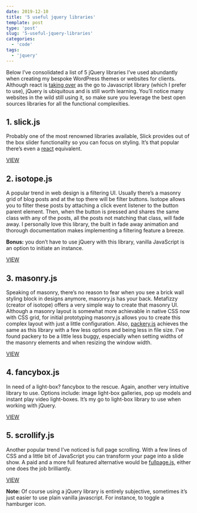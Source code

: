 ```yaml
---
date: 2019-12-10
title: '5 useful jquery libraries'
template: post
type: 'post'
slug: '5-useful-jquery-libraries'
categories:
  - 'code'
tags:
  - 'jquery'
---
```


Below I’ve consolidated a list of 5 jQuery libraries I’ve used abundantly when creating my bespoke WordPress themes or websites for clients. Although react is [taking over](https://trends.google.com/trends/explore?date=today%205-y&geo=US&q=react,jquery) as the go to Javascript library (which I prefer to use), jQuery is ubiquitous and is still worth learning. You’ll notice many websites in the wild still using it, so make sure you leverage the best open sources libraries for all the functional complexities.

1\. slick.js
------------

Probably one of the most renowned libraries available, Slick provides out of the box slider functionality so you can focus on styling. It’s that popular there’s even a [react](https://github.com/akiran/react-slick) equivalent.

<a class="btn-link" href="https://kenwheeler.github.io/slick/">VIEW</a>

2\. isotope.js
--------------

A popular trend in web design is a filtering UI. Usually there’s a masonry grid of blog posts and at the top there will be filter buttons. Isotope allows you to filter these posts by attaching a click event listener to the button parent element. Then, when the button is pressed and shares the same class with any of the posts, all the posts not matching that class, will fade away. I personally love this library, the built in fade away animation and thorough documentation makes implementing a filtering feature a breeze.

**Bonus:** you don’t have to use jQuery with this library, vanilla JavaScript is an option to initiate an instance.

<a class="btn-link" href="https://isotope.metafizzy.co/">VIEW</a>

3\. masonry.js
--------------

Speaking of masonry, there’s no reason to fear when you see a brick wall styling block in designs anymore, masonry.js has your back. Metafizzy (creator of isotope) offers a very simple way to create that masonry UI. Although a masonry layout is somewhat more achievable in native CSS now with CSS grid, for initial prototyping masonry.js allows you to create this complex layout with just a little configuration. Also, [packery.js](https://packery.metafizzy.co/) achieves the same as this library with a few less options and being less in file size. I’ve found packery to be a little less buggy, especially when setting widths of the masonry elements and when resizing the window width.

<a class="btn-link" href="https://masonry.desandro.com/">VIEW</a>

4\. fancybox.js
---------------

In need of a light-box? fancybox to the rescue. Again, another very intuitive library to use. Options include: image light-box galleries, pop up models and instant play video light-boxes. It’s my go to light-box library to use when working with jQuery.

<a class="btn-link" href="http://fancyapps.com/fancybox/3/">VIEW</a>

5\. scrollify.js
----------------

Another popular trend I’ve noticed is full page scrolling. With a few lines of CSS and a little bit of JavaScript you can transform your page into a slide show. A paid and a more full featured alternative would be [fullpage.js](https://alvarotrigo.com/fullPage/), either one does the job brilliantly.

<a class="btn-link" href="https://projects.lukehaas.me/scrollify/#home">VIEW</a>

**Note:** Of course using a jQuery library is entirely subjective, sometimes it’s just easier to use plain vanilla javascript. For instance, to toggle a hamburger icon.